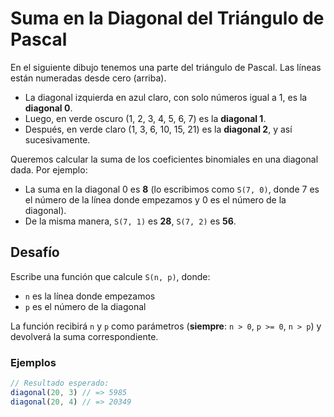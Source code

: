 # Suma en la Diagonal del Triángulo de Pascal

En el siguiente dibujo tenemos una parte del triángulo de Pascal. Las líneas están numeradas desde cero (arriba).

- La diagonal izquierda en azul claro, con solo números igual a 1, es la **diagonal 0**.
- Luego, en verde oscuro (1, 2, 3, 4, 5, 6, 7) es la **diagonal 1**.
- Después, en verde claro (1, 3, 6, 10, 15, 21) es la **diagonal 2**, y así sucesivamente.

Queremos calcular la suma de los coeficientes binomiales en una diagonal dada. Por ejemplo:

- La suma en la diagonal 0 es **8** (lo escribimos como `S(7, 0)`, donde 7 es el número de la línea donde empezamos y 0 es el número de la diagonal).
- De la misma manera, `S(7, 1)` es **28**, `S(7, 2)` es **56**.

## Desafío

Escribe una función que calcule `S(n, p)`, donde:
- `n` es la línea donde empezamos
- `p` es el número de la diagonal

La función recibirá `n` y `p` como parámetros (**siempre**: `n > 0`, `p >= 0`, `n > p`) y devolverá la suma correspondiente.

### Ejemplos

```js
// Resultado esperado:
diagonal(20, 3) // => 5985
diagonal(20, 4) // => 20349
